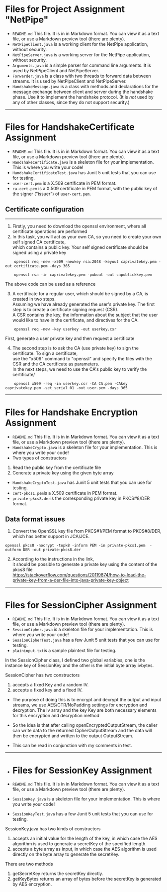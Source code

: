 # Files for Project Assignment "NetPipe"

- `README.md` This file. It is in in Markdown format. You can view it as a text file, or use a Markdown preview tool (there are plenty). 
- `NetPipeClient.java` is a working client for the NetPipe application, without security.
- `NetPipeServer.java` is a working server for the NetPipe application, without security.
- `Arguments.java` is a simple parser for command line arguments. It is used by NetPipeClient and NetPipeServer. 
- `Forwarder.java` is a class with two threads to forward data between streams. It is used by NetPipeClient and NetPipeServer.
- `HandshakeMessage.java` is a class with methods and declarations for the message exchange between client and server during the handshake phase. Use it to implement the handshake protocol. (It is *not* used by any of other classes, since they do not support security.)
---        
# Files for HandshakeCertificate Assignment

- `README.md` This file. It is in in Markdown format. You can view it as a text file, or use a Markdown preview tool (there are plenty). 
- `HandshakeCertificate.java` is a skeleton file for your implementation. This is where you write your code!
- `HandshakeCertificateTest.java` has Junit 5 unit tests that you can use for testing. 
- `user-cert.pem` is a X.509 certificate in PEM format.
- `ca-cert.pem` is a X.509 certificate in PEM format, with the public key of the signer ("issuer") of `user-cert.pem`.

## Certificate configuration
---------------------------
1. Firstly, you need to download the openssl environment, where all certificate operations are performed
2. In this task, you will act as your own CA, so you need to create your own self signed CA certificate,     
   which contains a public key. Your self signed certificate should be signed using a private key

````
    openssl req -new -x509 -newkey rsa:2048 -keyout caprivatekey.pem -out certificate.pem -days 365

    openssl rsa -in caprivatekey.pem -pubout -out capublickkey.pem
````
The above code can be used as a reference

3.  A certificate for a regular user, which should be signed by a CA, is created in two steps.       
Assuming we have already generated the user's private key. The first step is to create a certificate signing request (CSR).      
A CSR contains the key, the information about the subject that the user would like to have in the certificate, and directives for the CA.

````
    openssl req -new -key userkey -out userkey.csr
````
First, generate a user private key and then request a certificate

4. The second step is to ask the CA (use private key) to sign the certificate. To sign a certificate,      
use the "x509" command to "openssl" and specify the files with the CSR and the CA certificate as parameters.       
In the next steps, we need to use the CA's public key to verify the certificate/

``````
    openssl x509 -req -in userkey.csr -CA CA.pem -CAkey caprivatekey.pem -set_serial 01 -out user.pem -days 365
``````
--------        
# Files for Handshake Encryption Assignment

- `README.md` This file. It is in in Markdown format. You can view it as a text file, or use a Markdown preview tool (there are plenty). 
- `HandshakeCrypto.java` is a skeleton file for your implementation. This is where you write your code!
- Two types of constructors
1. Read the public key from the certificate file
2. Generate a private key using the given byte array
- `HandshakeCryptoTest.java` has Junit 5 unit tests that you can use for testing. 
- `cert-pkcs1.pem`is a X.509 certificate in PEM format.
- `private-pkcs8.der`is the corresponding private key in PKCS#8/DER format.

## Data format issues
1. Convert the OpenSSL key file from PKCS#1/PEM format to PKCS#8/DER, which has better support in JCA/JCE.
````
openssl pkcs8 -nocrypt -topk8 -inform PEM -in private-pkcs1.pem  -outform DER -out private-pkcs8.der
````
2. According to the instructions in the link,       
it should be possible to generate a private key using the content of the pkcs8 file       
<https://stackoverflow.com/questions/20119874/how-to-load-the-private-key-from-a-der-file-into-java-private-key-object> 
--------      
# Files for SessionCipher Assignment

- `README.md` This file. It is in in Markdown format. You can view it as a text file, or use a Markdown preview tool (there are plenty). 
- `SessionCipher.java` is a skeleton file for your implementation. This is where you write your code!
- `SessionCipherTest.java` has a few Junit 5 unit tests that you can
  use for testing. 
- `plaininput.txt`is a sample plaintext file for testing.

In the SessionCipher class, I defined two global variables, one is the instance key of SessionKey and the other is the initial byte array ivbytes.

SessionCipher has two constructors
1. accepts a fixed Key and a random IV.
2. accepts a fixed key and a fixed IV.

- The purpose of doing this is to encrypt and decrypt the output and input streams, we use AES/CTR/NoPadding settings for encryption and decryption.
The Iv array and the key Key are both necessary elements for this encryption and decryption method

- So the idea is that after calling openEncryptedOutputStream, the caller can write data to the returned CipherOutputStream
and the data will then be encrypted and written to the output OutputStream.

- This can be read in conjunction with my comments in test.
----------
- # Files for SessionKey Assignment

- `README.md` This file. It is in in Markdown format. You can view it as a text file, or use a Markdown preview tool (there are plenty). 
- `SessionKey.java` is a skeleton file for your implementation. This is where you write your code!
- `SessionKeyTest.java` has a few Junit 5 unit tests that you can use for testing. 

SessionKey.java has two kinds of constructors
1. accepts an initial value for the length of the key, in which case the AES algorithm is used to generate a secretKey of the specified length.
2. accepts a byte array as input, in which case the AES algorithm is used directly on the byte array to generate the secretKey.


There are two methods
1. getSecretKey returns the secretKey directly.
2. getKeyBytes returns an array of bytes before the secretKey is generated by AES encryption.
